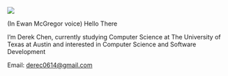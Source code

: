 ![](https://i.imgur.com/CgBspOI.png)

(In Ewan McGregor voice) Hello There

I’m Derek Chen, currently studying Computer Science at The University of Texas at Austin and interested in Computer Science and Software Development

Email: derec0614@gmail.com
